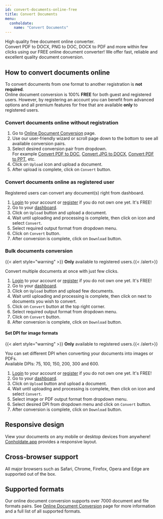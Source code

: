 ```yaml
---
id: convert-documents-online-free
title: Convert Documents
menu:
  conholdate:
    name: "Convert Documents" 
---
```


High quality free document online converter.  
Convert PDF to DOCX, PNG to DOC, DOCX to PDF and more within few clicks using our FREE online document converter!
We offer fast, reliable and excellent quality document conversion.

## How to convert documents online
To convert documents from one format to another registration is **not required**.  
Online document conversion is 100% **FREE** for both guest and registered users. However, by registering an account you can benefit from advanced options and all premium features for free that are available **only** to registered users.

### Convert documents online without registration
1. Go to [Online Document Conversion](https://products.conholdate.app/conversion) page.
1. Use our user-friendly wizard or scroll page down to the bottom to see all available conversion pairs.
1. Select desired conversion pair from dropdown.  
For example [Convert PDF to DOC](https://products.conholdate.app/conversion/pdf-to-doc), [Convert JPG to DOCX](https://products.conholdate.app/conversion/jpg-to-docx), [Convert PDF to PPT](https://products.conholdate.app/conversion/pdf-to-ppt), etc.
1. Click on `Upload` icon and upload a document.
1. After upload is complete, click on `Convert` button.

### Convert documents online as registered user
Registered users can convert any document(s) right from dashboard.
1. [Login](https://conholdate.app/signin) to your account or [register](https://conholdate.app/signin) if you do not own one yet. It's FREE!
1. Go to your [dashboard](https://dashboard.conholdate.app).
1. Click on `Upload` button and upload a document.
1. Wait until uploading and processing is complete, then click on <i class="fas fa-ellipsis-v"></i> icon and select `Convert`.
1. Select required output format from dropdown menu.
1. Click on `Convert` button.
1. After conversion is complete, click on `Download` button.

### Bulk documents conversion
{{< alert style="warning" >}}  **Only** available to registered users.{{< /alert>}}

Convert multiple documents at once with just few clicks.
1. [Login](https://conholdate.app/signin) to your account or [register](https://conholdate.app/signin) if you do not own one yet. It's FREE!
1. Go to your [dashboard](https://dashboard.conholdate.app).
1. Click on `Upload` button and upload few documents.
1. Wait until uploading and processing is complete, then click on <i class="far fa-square"></i> next to documents you wish to convert.
1. Click on `Convert` button at the top right corner.
1. Select required output format from dropdown menu.
1. Click on `Convert` button.
1. After conversion is complete, click on `Download` button.

#### Set DPI for image formats
{{< alert style="warning" >}}  **Only** available to registered users.{{< /alert>}}

You can set different DPI when converting your documents into images or PDFs.  
Available DPIs: 75, 100, 150, 200, 300 and 600.
1. [Login](https://conholdate.app/signin) to your account or [register](https://conholdate.app/signin) if you do not own one yet. It's FREE!
1. Go to your [dashboard](https://dashboard.conholdate.app).
1. Click on `Upload` button and upload a document.
1. Wait until uploading and processing is complete, then click on <i class="fas fa-ellipsis-v"></i> icon and select `Convert`.
1. Select image or PDF output format from dropdown menu.
1. Select desired DPI from dropdown menu and click on `Convert` button.
1. After conversion is complete, click on `Download` button.

## Responsive design
View your documents on any mobile or desktop devices from anywhere! [Conholdate.app](https://conholdte.app) provides a responsive layout.

## Cross-browser support
All major browsers such as Safari, Chrome, Firefox, Opera and Edge are supported out of the box.

## Supported formats
Our online document conversion supports over 7000 document and file formats pairs.
See [Online Document Conversion](https://products.conholdate.app/conversion) page for more information and a full list of all supported formats.